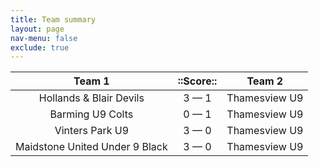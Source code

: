 ```yaml
---
title: Team summary
layout: page
nav-menu: false
exclude: true
---
```




|             Team 1             |  ::Score::  |    Team 2     |
|:------------------------------:|:-----------:|:-------------:|
|    Hollands & Blair Devils     | 3 &mdash; 1 | Thamesview U9 |
|        Barming U9 Colts        | 0 &mdash; 1 | Thamesview U9 |
|        Vinters Park U9         | 3 &mdash; 0 | Thamesview U9 |
| Maidstone United Under 9 Black | 3 &mdash; 0 | Thamesview U9 |

 <br /><br /><br />